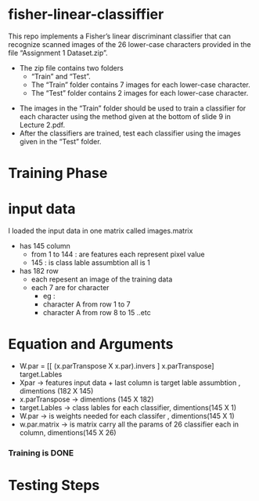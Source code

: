 # fisher-linear-classiffier
This repo implements a Fisher’s linear discriminant classifier that can recognize scanned images of the 26 lower-case characters provided in the file “Assignment 1 Dataset.zip”. 
- The zip file contains two folders
  * “Train” and “Test”.
  - The “Train” folder contains 7 images for each lower-case character. 
  - The “Test” folder contains 2 images for each lower-case character. 

* The images in the “Train” folder should be used to train a classifier for each character using the method given at the bottom of slide 9 in Lecture 2.pdf. 
* After the classifiers are trained, test each classifier using the images given in the “Test” folder.

# Training Phase

# input data
I loaded the input data in one matrix called images.matrix
- has 145 column 
  * from 1 to 144 : are features each represent pixel value
  * 145 : is class lable assumbtion all is 1
- has 182 row 
  * each repesent an image of the training data
  * each 7 are for character 
    - eg : 
    - character A from row 1 to 7 
    - character A from row 8 to 15 ..etc 
# Equation and Arguments
-  W.par = [[ (x.parTranspose X x.par).invers ] x.parTranspose]  target.Lables 
-  Xpar -> features input data + last column is target lable assumbtion , dimentions (182 X 145)
-  x.parTranspose -> dimentions (145 X 182)
-  target.Lables -> class lables for each classifier, dimentions(145 X 1)
-  W.par -> is weights needed for each classifer , dimentions(145 X 1)
-  w.par.matrix -> is matrix carry all the params of 26 classifier each in column, dimentions(145 X 26)

### Training is DONE ###
# Testing Steps




